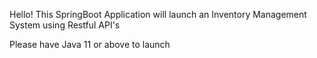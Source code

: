 Hello!
This SpringBoot Application will launch an Inventory Management System using Restful API's

Please have Java 11 or above to launch
